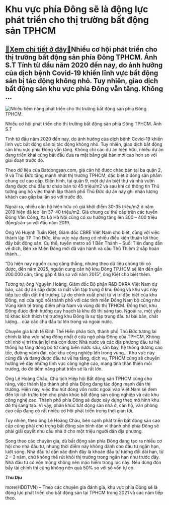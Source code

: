Khu vực phía Đông sẽ là động lực phát triển cho thị trường bất động sản TPHCM
=============================================================================

[:gift:Xem chi tiết ở đây:gift:](https://hddtvn.com/khu-vuc-phia-dong-se-la-dong-luc-phat-trien-cho-thi-truong-bat-dong-san-tphcm/)Nhiều cơ hội phát triển cho thị trường bất động sản phía Đông TPHCM. Ảnh S.T Tính từ đầu năm 2020 đến nay, do ảnh hưởng của dịch bệnh Covid-19 khiến lĩnh vực bất động sản bị tác động không nhỏ. Tuy nhiên, giao dịch bất động sản khu vực phía Đông vẫn tăng. Không …
-----------------------------------------------------------------------------------------------------------------------------------------------------------------------------------------------------------------------------------------------------------------------





![Nhiều tiềm năng phát triển cho thị trường bất động sản phía Đông TPHCM.](https://hddtvn.com/wp-content/uploads/2021/01/5407_IMG_6157.jpg "Nhiều tiềm năng phát triển cho thị trường bất động sản phía Đông TPHCM.")


Nhiều cơ hội phát triển cho thị trường bất động sản phía Đông TPHCM. Ảnh S.T



Tính từ đầu năm 2020 đến nay, do ảnh hưởng của dịch bệnh Covid-19 khiến lĩnh vực bất động sản bị tác động không nhỏ. Tuy nhiên, giao dịch bất động sản khu vực phía Đông vẫn tăng. Không chỉ các dự án hiện hữu, nhiều dự án đang triển khai cũng bắt đầu đưa ra mặt bằng giá bán mới cao hơn so với giai đoạn trước đó.


Theo dữ liệu của Batdongsan.com, giá căn hộ được chào bán tại ba quận 2, 9 và Thủ Đức tăng mạnh nhất thị trường TPHCM, đặc biệt ở dòng sản phẩm chung cư cao cấp. Điển hình, tại quận 9, một dự án biệt thự và nhà vườn đang được chủ đầu tư chào bán từ 45 triệu/m2 và sau khi có thông tin Thủ tướng ủng hộ việc thành lập thành phố Thủ Đức dự án này ghi nhận lượng khách cao gấp ba lần so với trước đó.


Ngoài ra, nhiều căn hộ hiện hữu có giá khởi điểm 30-35 triệu/m2 ở năm 2019 hiện đã leo lên 37-40 triệu/m2. Giá chung cư thứ cấp trên các tuyến Đồng Văn Cống, Xa Lộ Hà Nội cũng có xu hướng tăng lên 300 – 400 triệu đồng/căn so với đầu năm 2019.


Ông Võ Huỳnh Tuấn Kiệt, Giám đốc CBRE Việt Nam cho biết, cùng với việc thành lập TP Thủ Đức, khu vực này đang có nhiều điều kiện thuận lợi thúc đẩy bất động sản. Cụ thể, tuyến metro số 1 Bến Thành – Suối Tiên đang dần về đích, Bến xe Miền Đông mới đã vận hành và cầu Thủ Thiêm 2 sắp hoàn thành…


“Dù hiện nay nguồn cung căng thẳng, nhưng theo dữ liệu chúng tôi có được, đến năm 2025, nguồn cung căn hộ khu Đông TP.HCM sẽ lên đến gần 200.000 căn, tăng gấp 4 lần so với năm 2015”, ông Kiệt cho biết thêm.


Tương tự, ông Nguyễn Hoàng, Giám đốc Bộ phận R&D DKRA Việt Nam dự báo, các dự án sắp được ra mắt vẫn tập trung ở khu Đông và khu vực này tiếp tục dẫn dắt thị trường. Lý do chính xuất phát từ vị trí đặc biệt của khu Đông, nơi cửa ngõ nối thành phố với các tỉnh miền Đông Nam bộ cũng như Vùng kinh tế trọng điểm phía Nam và vùng đô thị TPHCM. Đồng thời, khu Đông được định hướng quy hoạch là khu đô thị sáng tạo. Ngoài ra, một yếu tố khác kích thích thị trường khu Đông là sự tập trung đầu tư bài bản, chất lượng… của các chủ đầu tư lớn trong và ngoài nước.


Chuyên gia kinh tế Đinh Thế Hiển phân tích, thành phố Thủ Đức tương lai chính là khu vực năng động nhất ở cửa ngõ phía Đông của TPHCM. Không chỉ nhờ vị trí thuận lợi mà còn được Nhà nước và các địa phương đầu tư hệ thống hạ tầng đồng bộ từ cảng biển nước sâu, sân bay, hệ thống đường cao tốc, đường vành đai, các khu công nghiệp lớn trong vùng… Khu vực này cũng đã và đang được đầu tư về hạ tầng, dịch vụ, TPHCM cũng sẽ chuyển hướng về đây những lĩnh vực công nghệ cao, mang tính thân thiện môi trường, do đó tiềm năng phát triển sẽ là rất lớn.


Ông Lê Hoàng Châu, Chủ tịch Hiệp hội Bất động sản TPHCM cũng cho rằng, việc thành lập thành phố phía Đông đang tác động mạnh đến thị trường. Hiện nay, việc thu hút dòng vốn nước ngoài vào Việt Nam sẽ đem đến lợi ích trước tiên cho phân khúc bất động sản công nghiệp và các khu công nghệ cao. Thành phố phía Đông sẽ được xây dựng theo mô hình khu đô thị sáng tạo. Vì vậy, phân khúc bất động sản nhà ở, căn hộ, văn phòng cao cấp đang có rất nhiều cơ hội phát triển trong thời gian tới.


Tuy nhiên, theo ông Lê Hoàng Châu, bên cạnh phát triển bất động sản cao cấp cũng phải chú trọng bất động sản bình dân vì thành phố phía Đông sẽ phải giải quyết nhu cầu nhà ở cho một triệu người dân địa phương.


Song theo các chuyên gia, dù bất động sản phía Đông đang tạo ra nhiều cơ hội cho nhà đầu tư, nhưng thời điểm này không dành cho đầu tư ngắn hạn, lướt sóng. Nhà đầu tư cần xác định đây là khoản đầu tư tương đối dài hạn, từ 2 – 3 năm, chứ không thể rút khỏi thị trường trong ngắn hạn như trước đây. Nhà đầu tư có vốn mỏng không nên mạo hiểm trong lúc này. Nếu dùng đòn bẩy tài chính thì cũng không nên quá 50% so với số vốn tự có.




**Thu Dịu**



more(HDDTVN) – Theo các chuyên gia đánh giá, khu vực phía Đông sẽ là động lực phát triển cho bất động sản tại TPHCM trong 2021 và các năm tiếp theo.


